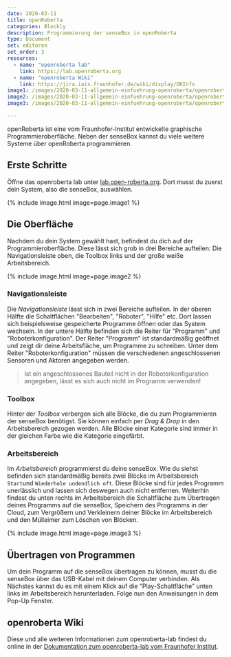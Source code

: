 ```yaml
---
date: 2020-03-11
title: openRoberta
categories: Blockly
description: Programmierung der senseBox in openRoberta
type: Document
set: editoren
set_order: 3
resources:
  - name: "openroberta lab"
    link: https://lab.openroberta.org
  - name: "openroberta Wiki"
    link: https://jira.iais.fraunhofer.de/wiki/display/ORInfo  
image1: /images/2020-03-11-allgemein-einfuehrung-openroberta/openroberta-carousel.png
image2: /images/2020-03-11-allgemein-einfuehrung-openroberta/openroberta-oberflaeche.png
image3: /images/2020-03-11-allgemein-einfuehrung-openroberta/openroberta-buttons.png

---
```


openRoberta ist eine vom Fraunhofer-Institut entwickelte graphische Programmieroberfläche. Neben der senseBox kannst du viele weitere Systeme über openRoberta programmieren.  

## Erste Schritte
Öffne das openroberta lab unter [lab.open-roberta.org](https://lab.openroberta.org). Dort musst du zuerst dein System, also die senseBox, auswählen.

{% include image.html image=page.image1 %}


## Die Oberfläche
Nachdem du dein System gewählt hast, befindest du dich auf der Programmieroberfläche. Diese lässt sich grob in drei Bereiche aufteilen:
Die Navigationsleiste oben, die Toolbox links und der große weiße Arbeitsbereich. 

{% include image.html image=page.image2 %}

### Navigationsleiste
Die *Navigationsleiste* lässt sich in zwei Bereiche aufteilen. In der oberen Hälfte die Schaltflächen "Bearbeiten", "Roboter", "Hilfe" etc. Dort lassen sich beispielsweise gespeicherte Programme öffnen oder das System wechseln.
In der untere Hälfte befinden sich die Reiter für "Programm" und "Roboterkonfiguration". Der Reiter "Programm" ist standardmäßig geöffnet und zeigt dir deine Arbeitsfläche, um Programme zu schreiben. Unter dem Reiter "Roboterkonfiguration" müssen die verschiedenen angeschlossenen Sensoren und Aktoren angegeben werden.

> Ist ein angeschlossenes Bauteil nicht in der Roboterkonfiguration angegeben, lässt es sich auch nicht im Programm verwenden!

### Toolbox
Hinter der *Toolbox* verbergen sich alle Blöcke, die du zum Programmieren der senseBox benötigst. Sie können einfach per *Drag & Drop* in den Arbeitsbereich gezogen werden. Alle Blöcke einer Kategorie sind immer in der gleichen Farbe wie die Kategorie eingefärbt.

### Arbeitsbereich
Im *Arbeitsbereich* programmierst du deine senseBox. Wie du siehst befinden sich standardmäßig bereits zwei Blöcke im Arbeitsbereich `Start`und `Wiederhole undendlich oft`. Diese Blöcke sind für jedes Programm unerlässlich und lassen sich deswegen auch nicht entfernen.
Weiterhin findest du unten rechts im Arbeitsbereich die Schaltfläche zum Übertragen deines Programms auf die senseBox, Speichern des Programms in der Cloud, zum Vergrößern und Verkleinern deiner Blöcke im Arbeitsbereich und den Mülleimer zum Löschen von Blöcken.

{% include image.html image=page.image3 %}

## Übertragen von Programmen
Um dein Programm auf die senseBox übertragen zu können, musst du die senseBox über das USB-Kabel mit deinem Computer verbinden. Als Nächstes kannst du es mit einem Klick auf die "Play-Schaltfläche" unten links im Arbeitsbereich herunterladen. Folge nun den Anweisungen in dem Pop-Up Fenster.


## openroberta Wiki
Diese und alle weiteren Informationen zum openroberta-lab findest du online in der [Dokumentation zum openroberta-lab vom Fraunhofer Institut](https://jira.iais.fraunhofer.de/wiki/display/ORInfo ).
